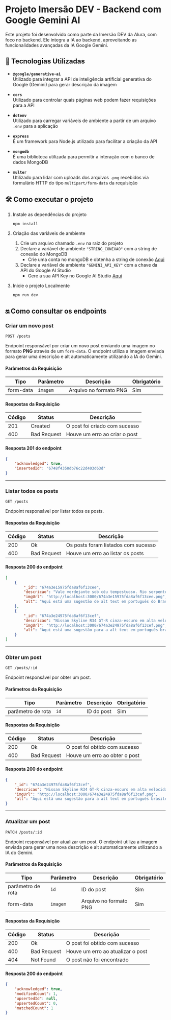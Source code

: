 # Projeto Imersão DEV - Backend com Google Gemini AI

Este projeto foi desenvolvido como parte da Imersão DEV da Alura, com foco no backend. Ele integra a IA ao backend, aproveitando as funcionalidades avançadas da IA Google Gemini.

## 🚀 Tecnologias Utilizadas

-   **`@google/generative-ai`**  
    Utilizado para integrar a API de inteligência artificial generativa do Google (Gemini) para gerar descrição da imagem

-   **`cors`**  
    Utilizado para controlar quais páginas web podem fazer requisições para a API

-   **`dotenv`**  
    Utilizado para carregar variáveis de ambiente a partir de um arquivo `.env` para a aplicação

-   **`express`**  
    É um framework para Node.js utilizado para facilitar a criação da API

-   **`mongodb`**  
    É uma biblioteca utilizada para permitir a interação com o banco de dados MongoDB

-   **`multer`**  
    Utilizado para lidar com uploads dos arquivos `.png` recebidos via formulário HTTP do tipo `multipart/form-data` da requisição

## 🛠️ Como executar o projeto

1. Instale as dependências do projeto

    ```sh
    npm install
    ```

2. Criação das variáveis de ambiente

    1. Crie um arquivo chamado `.env` na raiz do projeto
    2. Declare a variável de ambiente `"STRING_CONEXAO"` com a string de conexão do MongoDB
        - Crie uma conta no mongoDB e obtenha a string de conexão [Aqui](https://www.youtube.com/watch?v=6b3YH0kK3ig&ab_channel=SamucaTutoriais)
    3. Declare a variável de ambiente `"GEMINI_API_KEY"` com a chave da API do Google AI Studio
        - Gere a sua API Key no Google AI Studio [Aqui](https://aistudio.google.com/app/apikey?utm_source=website&utm_medium=referral&utm_campaign=Alura-dev-backend-immersion&utm_content=)

3. Inicie o projeto Localmente

    ```sh
    npm run dev
    ```

## 🔛 Como consultar os endpoints

### **Criar um novo post**

`POST /posts`

Endpoint responsável por criar um novo post enviando uma imagem no formato **PNG** através de um `form-data`. O endpoint utiliza a imagem enviada para gerar uma descrição e alt automaticamente utilizando a IA do Gemini.

#### **Parâmetros da Requisição**

| **Tipo**  | **Parâmetro** | **Descrição**          | **Obrigatório** |
| --------- | ------------- | ---------------------- | --------------- |
| form-data | `imagem`      | Arquivo no formato PNG | Sim             |

#### **Respostas da Requisição**

| **Código** | **Status**  | **Descrição**                 |
| ---------- | ----------- | ----------------------------- |
| 201        | Created     | O post foi criado com sucesso |
| 400        | Bad Request | Houve um erro ao criar o post |

#### **Resposta 201 do endpoint**

```json
{
    "acknowledged": true,
    "insertedId": "6748f4350db76c22d403d63d"
}
```

---

### **Listar todos os posts**

`GET /posts`

Endpoint responsável por listar todos os posts.

#### **Respostas da Requisição**

| **Código** | **Status**  | **Descrição**                       |
| ---------- | ----------- | ----------------------------------- |
| 200        | Ok          | Os posts foram listados com sucesso |
| 400        | Bad Request | Houve um erro ao listar os posts    |

#### **Resposta 200 do endpoint**

```json
[
    {
        "_id": "674a3e15975fda8af6f13cee",
        "descricao": "Vale verdejante sob céu tempestuoso. Rio serpenteia pelas colinas ondulantes. Paisagem dramática e serena.\n",
        "imgUrl": "http://localhost:3000/674a3e15975fda8af6f13cee.png",
        "alt": "Aqui está uma sugestão de alt text em português do Brasil para a imagem, com no máximo 10 palavras:\n\n\"Vale verdejante com rio sinuoso sob céu tempestuoso.\"\n"
    },
    {
        "_id": "674a3e24975fda8af6f13cef",
        "descricao": "Nissan Skyline R34 GT-R cinza-escuro em alta velocidade em uma pista de corrida.",
        "imgUrl": "http://localhost:3000/674a3e24975fda8af6f13cef.png",
        "alt": "Aqui está uma sugestão para a alt text em português brasileiro com no máximo 10 palavras:\n\nNissan Skyline R34 GT-R em alta velocidade na pista.\n"
    }
]
```

---

### **Obter um post**

`GET /posts/:id`

Endpoint responsável por obter um post.

#### **Parâmetros da Requisição**

| **Tipo**          | **Parâmetro** | **Descrição** | **Obrigatório** |
| ----------------- | ------------- | ------------- | --------------- |
| parâmetro de rota | `id`          | ID do post    | Sim             |

#### **Respostas da Requisição**

| **Código** | **Status**  | **Descrição**                         |
| ---------- | ----------- | ------------------------------------- |
| 200        | Ok          | O post foi obtido com sucesso         |
| 400        | Bad Request | Houve um erro ao obter o post         |

#### **Resposta 200 do endpoint**

```json
{
    "_id": "674a3e24975fda8af6f13cef",
    "descricao": "Nissan Skyline R34 GT-R cinza-escuro em alta velocidade em uma pista de corrida.",
    "imgUrl": "http://localhost:3000/674a3e24975fda8af6f13cef.png",
    "alt": "Aqui está uma sugestão para a alt text em português brasileiro com no máximo 10 palavras:\n\nNissan Skyline R34 GT-R em alta velocidade na pista.\n"
}
```

---

### **Atualizar um post**

`PATCH /posts/:id`

Endpoint responsável por atualizar um post. O endpoint utiliza a imagem enviada para gerar uma nova descrição e alt automaticamente utilizando a IA do Gemini.

#### **Parâmetros da Requisição**

| **Tipo**          | **Parâmetro** | **Descrição**          | **Obrigatório** |
| ----------------- | ------------- | ---------------------- | --------------- |
| parâmetro de rota | `id`          | ID do post             | Sim             |
| form-data         | `imagem`      | Arquivo no formato PNG | Sim             |

#### **Respostas da Requisição**

| **Código** | **Status**  | **Descrição**                             |
| ---------- | ----------- | ----------------------------------------- |
| 200        | Ok          | O post foi obtido com sucesso             |
| 400        | Bad Request | Houve um erro ao atualizar o post         |
| 404        | Not Found   | O post não foi encontrado                 |

#### **Resposta 200 do endpoint**

```json
{
    "acknowledged": true,
    "modifiedCount": 1,
    "upsertedId": null,
    "upsertedCount": 0,
    "matchedCount": 1
}
```
